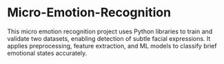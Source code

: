 # Micro-Emotion-Recognition
This micro emotion recognition project uses Python libraries to train and validate two datasets, enabling detection of subtle facial expressions. It applies preprocessing, feature extraction, and ML models to classify brief emotional states accurately.
